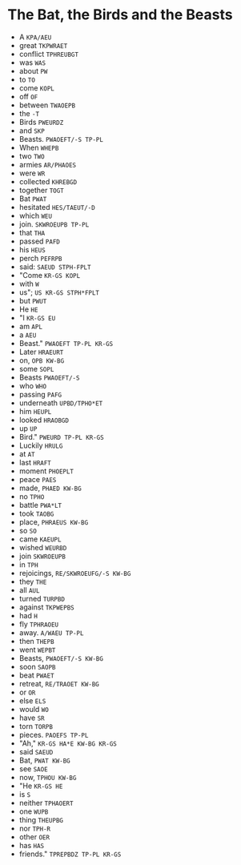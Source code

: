 # The Bat, the Birds and the Beasts

* A `KPA/AEU`
* great `TKPWRAET`
* conflict `TPHREUBGT`
* was `WAS`
* about `PW`
* to `TO`
* come `KOPL`
* off `OF`
* between `TWAOEPB`
* the `-T`
* Birds `PWEURDZ`
* and `SKP`
* Beasts. `PWAOEFT/-S TP-PL`
* When `WHEPB`
* two `TWO`
* armies `AR/PHAOES`
* were `WR`
* collected `KHREBGD`
* together `TOGT`
* Bat `PWAT`
* hesitated `HES/TAEUT/-D`
* which `WEU`
* join. `SKWROEUPB TP-PL`
* that `THA`
* passed `PAFD`
* his `HEUS`
* perch `PEFRPB`
* said: `SAEUD STPH-FPLT`
* "Come `KR-GS KOPL`
* with `W`
* us"; `US KR-GS STPH*FPLT`
* but `PWUT`
* He `HE`
* "I `KR-GS EU`
* am `APL`
* a `AEU`
* Beast." `PWAOEFT TP-PL KR-GS`
* Later `HRAEURT`
* on, `OPB KW-BG`
* some `SOPL`
* Beasts `PWAOEFT/-S`
* who `WHO`
* passing `PAFG`
* underneath `UPBD/TPHO*ET`
* him `HEUPL`
* looked `HRAOBGD`
* up `UP`
* Bird." `PWEURD TP-PL KR-GS`
* Luckily `HRULG`
* at `AT`
* last `HRAFT`
* moment `PHOEPLT`
* peace `PAES`
* made, `PHAED KW-BG`
* no `TPHO`
* battle `PWA*LT`
* took `TAOBG`
* place, `PHRAEUS KW-BG`
* so `SO`
* came `KAEUPL`
* wished `WEURBD`
* join `SKWROEUPB`
* in `TPH`
* rejoicings, `RE/SKWROEUFG/-S KW-BG`
* they `THE`
* all `AUL`
* turned `TURPBD`
* against `TKPWEPBS`
* had `H`
* fly `TPHRAOEU`
* away. `A/WAEU TP-PL`
* then `THEPB`
* went `WEPBT`
* Beasts, `PWAOEFT/-S KW-BG`
* soon `SAOPB`
* beat `PWAET`
* retreat, `RE/TRAOET KW-BG`
* or `OR`
* else `ELS`
* would `WO`
* have `SR`
* torn `TORPB`
* pieces. `PAOEFS TP-PL`
* "Ah," `KR-GS HA*E KW-BG KR-GS`
* said `SAEUD`
* Bat, `PWAT KW-BG`
* see `SAOE`
* now, `TPHOU KW-BG`
* "He `KR-GS HE`
* is `S`
* neither `TPHAOERT`
* one `WUPB`
* thing `THEUPBG`
* nor `TPH-R`
* other `OER`
* has `HAS`
* friends." `TPREPBDZ TP-PL KR-GS`

